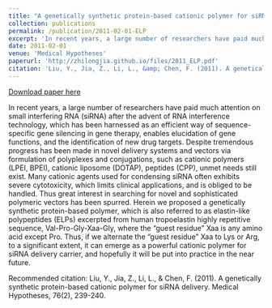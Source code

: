 ```yaml
---
title: "A genetically synthetic protein-based cationic polymer for siRNA delivery"
collection: publications
permalink: /publication/2011-02-01-ELP
excerpt: 'In recent years, a large number of researchers have paid much attention on small interfering RNA (siRNA) after the advent of RNA interference technology, which has been harnessed as an efficient way of sequence-specific gene silencing in gene therapy, enables elucidation of gene functions, and the identification of new drug targets. Despite tremendous progress has been made in novel delivery systems and vectors via formulation of polyplexes and conjugations, such as cationic polymers (LPEI, BPEI), cationic liposome (DOTAP), peptides (CPP), unmet needs still exist. Many cationic agents used for condensing siRNA often exhibits severe cytotoxicity, which limits clinical applications, and is obliged to be handled. Thus great interest in searching for novel and sophisticated polymeric vectors has been spurred. Herein we proposed a genetically synthetic protein-based polymer, which is also referred to as elastin-like polypeptides (ELPs) excerpted from human tropoelastin highly repetitive sequence, Val-Pro-Gly-Xaa-Gly, where the “guest residue” Xaa is any amino acid except Pro. Thus, if we alternate the “guest residue” Xaa to Lys or Arg, to a significant extent, it can emerge as a powerful cationic polymer for siRNA delivery carrier, and hopefully it will be put into practice in the near future.'
date: 2011-02-01
venue: 'Medical Hypotheses'
paperurl: 'http://zhilongjia.github.io/files/2011_ELP.pdf'
citation: 'Liu, Y., Jia, Z., Li, L., &amp; Chen, F. (2011). A genetically synthetic protein-based cationic polymer for siRNA delivery. Medical Hypotheses, 76(2), 239-240.'
---
```


<a href='http://zhilongjia.github.io/files/2011_ELP.pdf'>Download paper here</a>

In recent years, a large number of researchers have paid much attention on small interfering RNA (siRNA) after the advent of RNA interference technology, which has been harnessed as an efficient way of sequence-specific gene silencing in gene therapy, enables elucidation of gene functions, and the identification of new drug targets. Despite tremendous progress has been made in novel delivery systems and vectors via formulation of polyplexes and conjugations, such as cationic polymers (LPEI, BPEI), cationic liposome (DOTAP), peptides (CPP), unmet needs still exist. Many cationic agents used for condensing siRNA often exhibits severe cytotoxicity, which limits clinical applications, and is obliged to be handled. Thus great interest in searching for novel and sophisticated polymeric vectors has been spurred. Herein we proposed a genetically synthetic protein-based polymer, which is also referred to as elastin-like polypeptides (ELPs) excerpted from human tropoelastin highly repetitive sequence, Val-Pro-Gly-Xaa-Gly, where the “guest residue” Xaa is any amino acid except Pro. Thus, if we alternate the “guest residue” Xaa to Lys or Arg, to a significant extent, it can emerge as a powerful cationic polymer for siRNA delivery carrier, and hopefully it will be put into practice in the near future.

Recommended citation: Liu, Y., Jia, Z., Li, L., & Chen, F. (2011). A genetically synthetic protein-based cationic polymer for siRNA delivery. Medical Hypotheses, 76(2), 239-240.